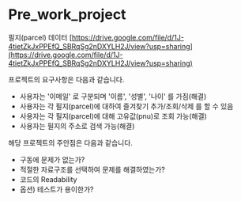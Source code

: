 # Pre_work_project
필지(parcel) 데이터 [https://drive.google.com/file/d/1J-4tietZkJxPPEfQ_SBRqSg2nDXYLH2J/view?usp=sharing](https://drive.google.com/file/d/1J-4tietZkJxPPEfQ_SBRqSg2nDXYLH2J/view?usp=sharing)

프로젝트의 요구사항은 다음과 같습니다.

- 사용자는 '이메일' 로 구분되며 '이름', '성별', '나이' 를 가짐(해결)
- 사용자는 각 필지(parcel)에 대하여 즐겨찾기 추가/조회/삭제 를 할 수 있음
- 사용자는 각 필지(parcel)에 대해 고유값(pnu)로 조회 가능(해결)
- 사용자는 필지의 주소로 검색 가능(해결)

해당 프로젝트의 주안점은 다음과 같습니다.

- 구동에 문제가 없는가?
- 적절한 자료구조를 선택하여 문제를 해결하였는가?
- 코드의 Readability
- 옵션) 테스트가 용이한가?
